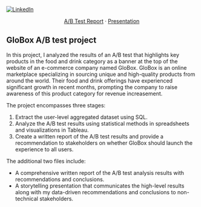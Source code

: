 
[![LinkedIn][linkedin-shield]][linkedin-url]

<div align="center">
  
  <p align="center">
    <a href="https://github.com/anatfilossof/projects/blob/main/GloBox%20-%20Report%20A_B%20test%20analysis.pdf">A/B Test Report</a>
    ·
    <a href="https://github.com/anatfilossof/projects/blob/main/GloBox%20-%20A_B%20Test%20presentation.pdf">Presentation</a>
      </p>
</div>

## GloBox A/B test project

In this project, I analyzed the results of an A/B test that highlights key products in the food and drink category as a banner at the top of the website of an e-commerce company named GloBox. GloBox is an online marketplace specializing in sourcing unique and high-quality products from around the world. Their food and drink offerings have experienced significant growth in recent months, prompting the company to raise awareness of this product category for revenue increasement.

The project encompasses three stages:

1. Extract the user-level aggregated dataset using SQL.
2. Analyze the A/B test results using statistical methods in spreadsheets and visualizations in Tableau.
3. Create a written report of the A/B test results and provide a recommendation to stakeholders on whether GloBox should launch the experience to all users.


The additional two files include:
* A comprehensive written report of the A/B test analysis results with recommendations and conclusions.
* A storytelling presentation that communicates the high-level results along with my data-driven recommendations and conclusions to non-technical stakeholders.


[linkedin-shield]: https://img.shields.io/badge/-LinkedIn-black.svg?style=for-the-badge&logo=linkedin&colorB=555
[linkedin-url]: https://www.linkedin.com/in/anat-filossof-5b03538a/
